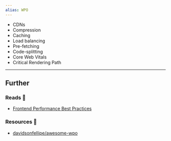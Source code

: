 ```yaml
---
alias: WPO
---
```

- CDNs
- Compression
- Caching
- Load balancing
- Pre-fetching
- Code-splitting
- Core Web Vitals
- Critical Rendering Path


---
## Further

### Reads 📄

- [Frontend Performance Best Practices](https://roadmap.sh/best-practices/frontend-performance)

### Resources 🧩

- [davidsonfellipe/awesome-wpo](https://github.com/davidsonfellipe/awesome-wpo#readme)
